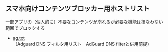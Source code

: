 ## スマホ向けコンテンツブロッカー用ホストリスト

 一部アプリの（個人的に）不要なコンテンツが崩れるが必要な機能は損なわない範囲でブロックする
* [ag.txt](https://raw.githubusercontent.com/mori-jio/Hosts/main/ag.txt)（Adguard DNS フィルタ用リスト　AdGuard DNS filterと併用前提）
